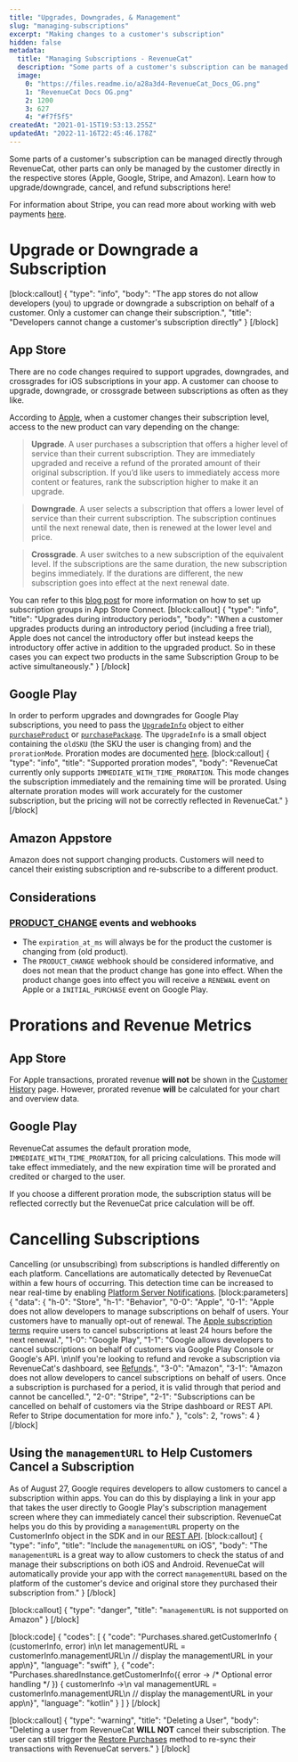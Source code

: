 ```yaml
---
title: "Upgrades, Downgrades, & Management"
slug: "managing-subscriptions"
excerpt: "Making changes to a customer's subscription"
hidden: false
metadata: 
  title: "Managing Subscriptions - RevenueCat"
  description: "Some parts of a customer's subscription can be managed directly through RevenueCat, other parts can only be managed by the customer directly in Apple / Google."
  image: 
    0: "https://files.readme.io/a28a3d4-RevenueCat_Docs_OG.png"
    1: "RevenueCat Docs OG.png"
    2: 1200
    3: 627
    4: "#f7f5f5"
createdAt: "2021-01-15T19:53:13.255Z"
updatedAt: "2022-11-16T22:45:46.178Z"
---
```

Some parts of a customer's subscription can be managed directly through RevenueCat, other parts can only be managed by the customer directly in the respective stores (Apple, Google, Stripe, and Amazon). Learn how to upgrade/downgrade, cancel, and refund subscriptions here! 

For information about Stripe, you can read more about working with web payments [here](doc:stripe#working-with-web-payments).

# Upgrade or Downgrade a Subscription
[block:callout]
{
  "type": "info",
  "body": "The app stores do not allow developers (you) to upgrade or downgrade a subscription on behalf of a customer. Only a customer can change their subscription.",
  "title": "Developers cannot change a customer's subscription directly"
}
[/block]
## App Store
There are no code changes required to support upgrades, downgrades, and crossgrades for iOS subscriptions in your app. A customer can choose to upgrade, downgrade, or crossgrade between subscriptions as often as they like. 

According to [Apple](https://developer.apple.com/app-store/subscriptions#ranking), when a customer changes their subscription level, access to the new product can vary depending on the change:
>**Upgrade**. A user purchases a subscription that offers a higher level of service than their current subscription. They are immediately upgraded and receive a refund of the prorated amount of their original subscription. If you’d like users to immediately access more content or features, rank the subscription higher to make it an upgrade.

>**Downgrade**. A user selects a subscription that offers a lower level of service than their current subscription. The subscription continues until the next renewal date, then is renewed at the lower level and price.

>**Crossgrade**. A user switches to a new subscription of the equivalent level. If the subscriptions are the same duration, the new subscription begins immediately. If the durations are different, the new subscription goes into effect at the next renewal date.

You can refer to this [blog post](https://www.revenuecat.com/blog/ios-subscription-groups-explained) for more information on how to set up subscription groups in App Store Connect.
[block:callout]
{
  "type": "info",
  "title": "Upgrades during introductory periods",
  "body": "When a customer upgrades products during an introductory period (including a free trial), Apple does not cancel the introductory offer but instead keeps the introductory offer active in addition to the upgraded product. So in these cases you can expect two products in the same Subscription Group to be active simultaneously."
}
[/block]
## Google Play
In order to perform upgrades and downgrades for Google Play subscriptions, you need to pass the [`UpgradeInfo`](https://sdk.revenuecat.com/android/5.6.4/purchases/com.revenuecat.purchases/-upgrade-info/index.html) object to either [`purchaseProduct`](https://sdk.revenuecat.com/android/5.6.4/purchases/com.revenuecat.purchases/purchase-product-with.html) or [`purchasePackage`](https://sdk.revenuecat.com/android/5.6.4/purchases/com.revenuecat.purchases/purchase-package-with.html). The `UpgradeInfo` is a small object containing the `oldSKU` (the SKU the user is changing from) and the `prorationMode`. Proration modes are documented [here](https://developer.android.com/reference/com/android/billingclient/api/BillingFlowParams.ProrationMode).
[block:callout]
{
  "type": "info",
  "title": "Supported proration modes",
  "body": "RevenueCat currently only supports `IMMEDIATE_WITH_TIME_PRORATION`. This mode changes the subscription immediately and the remaining time will be prorated. Using alternate proration modes will work accurately for the customer subscription, but the pricing will not be correctly reflected in RevenueCat."
}
[/block]
## Amazon Appstore
Amazon does not support changing products. Customers will need to cancel their existing subscription and re-subscribe to a different product.

## Considerations
### [PRODUCT_CHANGE](doc:customer-history#event-types) events and webhooks
- The `expiration_at_ms` will always be for the product the customer is changing from (old product). 
- The `PRODUCT_CHANGE` webhook should be considered informative, and does not mean that the product change has gone into effect. When the product change goes into effect you will receive a `RENEWAL` event on Apple or a `INITIAL_PURCHASE` event on Google Play. 

# Prorations and Revenue Metrics
## App Store
For Apple transactions,  prorated revenue **will not** be shown in the [Customer History](doc:customer-history) page. However, prorated revenue **will** be calculated for your chart and overview data.

## Google Play
RevenueCat assumes the default proration mode, `IMMEDIATE_WITH_TIME_PRORATION`, for all pricing calculations. This mode will take effect immediately, and the new expiration time will be prorated and credited or charged to the user.

If you choose a different proration mode, the subscription status will be reflected correctly but the RevenueCat price calculation will be off.

# Cancelling Subscriptions

Cancelling (or unsubscribing) from subscriptions is handled differently on each platform. Cancellations are automatically detected by RevenueCat within a few hours of occurring. This detection time can be increased to near real-time by enabling [Platform Server Notifications](doc:server-notifications).
[block:parameters]
{
  "data": {
    "h-0": "Store",
    "h-1": "Behavior",
    "0-0": "Apple",
    "0-1": "Apple does not allow developers to manage subscriptions on behalf of users. Your customers have to manually opt-out of renewal. The [Apple subscription terms](https://support.apple.com/en-us/HT202039) require users to cancel subscriptions at least 24 hours before the next renewal.",
    "1-0": "Google Play",
    "1-1": "Google allows developers to cancel subscriptions on behalf of customers via Google Play Console or Google's API. \n\nIf you're looking to refund and revoke a subscription via RevenueCat's dashboard, see [Refunds](doc:refunds).",
    "3-0": "Amazon",
    "3-1": "Amazon does not allow developers to cancel subscriptions on behalf of users. Once a subscription is purchased for a period, it is valid through that period and cannot be cancelled.",
    "2-0": "Stripe",
    "2-1": "Subscriptions can be cancelled on behalf of customers via the Stripe dashboard or REST API. Refer to Stripe documentation for more info."
  },
  "cols": 2,
  "rows": 4
}
[/block]
## Using the `managementURL` to Help Customers Cancel a Subscription

As of August 27, Google requires developers to allow customers to cancel a subscription within apps. You can do this by displaying a link in your app that takes the user directly to Google Play's subscription management screen where they can immediately cancel their subscription. RevenueCat helps you do this by providing a `managementURL` property on the CustomerInfo object in the SDK and in our [REST API](https://docs.revenuecat.com/reference/subscribers#the-subscriber-object).
[block:callout]
{
  "type": "info",
  "title": "Include the `managementURL` on iOS",
  "body": "The `managementURL` is a great way to allow customers to check the status of and manage their subscriptions on both iOS and Android. RevenueCat will automatically provide your app with the correct `managementURL` based on the platform of the customer's device and original store they purchased their subscription from."
}
[/block]

[block:callout]
{
  "type": "danger",
  "title": "`managementURL` is not supported on Amazon"
}
[/block]

[block:code]
{
  "codes": [
    {
      "code": "Purchases.shared.getCustomerInfo { (customerInfo, error) in\n    let managementURL = customerInfo.managementURL\n    // display the managementURL in your app\n}",
      "language": "swift"
    },
    {
      "code": "Purchases.sharedInstance.getCustomerInfo({ error -> /* Optional error handling */ }) { customerInfo ->\n    val managementURL = customerInfo.managementURL\n    // display the managementURL in your app\n}",
      "language": "kotlin"
    }
  ]
}
[/block]

[block:callout]
{
  "type": "warning",
  "title": "Deleting a User",
  "body": "Deleting a user from RevenueCat **WILL NOT** cancel their subscription. The user can still trigger the [Restore Purchases](doc:making-purchases#restoring-purchases) method to re-sync their transactions with RevenueCat servers."
}
[/block]